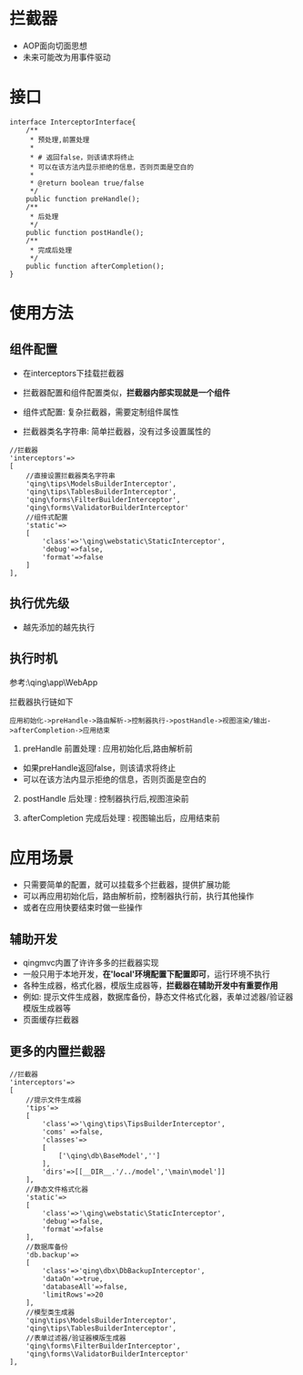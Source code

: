 
# 拦截器

- AOP面向切面思想
- 未来可能改为用事件驱动

# 接口

```
interface InterceptorInterface{
	/**
	 * 预处理,前置处理
	 * 
	 * # 返回false，则该请求将终止
	 * 可以在该方法内显示拒绝的信息，否则页面是空白的
	 * 
	 * @return boolean true/false
	 */
	public function preHandle();
	/**
	 * 后处理
	 */
	public function postHandle();
	/**
	 * 完成后处理
	 */
	public function afterCompletion();
}
```

# 使用方法

## 组件配置

- 在interceptors下挂载拦截器
- 拦截器配置和组件配置类似，**拦截器内部实现就是一个组件**

- 组件式配置: 复杂拦截器，需要定制组件属性
- 拦截器类名字符串: 简单拦截器，没有过多设置属性的

```
//拦截器
'interceptors'=>
[
	//直接设置拦截器类名字符串
	'qing\tips\ModelsBuilderInterceptor',
	'qing\tips\TablesBuilderInterceptor',
	'qing\forms\FilterBuilderInterceptor',
	'qing\forms\ValidatorBuilderInterceptor'
	//组件式配置
	'static'=>
	[
		'class'=>'\qing\webstatic\StaticInterceptor',
		'debug'=>false,
		'format'=>false
	]
],
```

## 执行优先级

- 越先添加的越先执行

## 执行时机

参考:\qing\app\WebApp

拦截器执行链如下

```
应用初始化->preHandle->路由解析->控制器执行->postHandle->视图渲染/输出->afterCompletion->应用结束
```

1. preHandle 前置处理 : 应用初始化后,路由解析前

- 如果preHandle返回false，则该请求将终止
- 可以在该方法内显示拒绝的信息，否则页面是空白的

2. postHandle 后处理 : 控制器执行后,视图渲染前

3. afterCompletion 完成后处理 : 视图输出后，应用结束前



# 应用场景

- 只需要简单的配置，就可以挂载多个拦截器，提供扩展功能
- 可以再应用初始化后，路由解析前，控制器执行前，执行其他操作
- 或者在应用快要结束时做一些操作

## 辅助开发

- qingmvc内置了许许多多的拦截器实现
- 一般只用于本地开发，**在'local'环境配置下配置即可**，运行环境不执行
- 各种生成器，格式化器，模版生成器等，**拦截器在辅助开发中有重要作用**
- 例如: 提示文件生成器，数据库备份，静态文件格式化器，表单过滤器/验证器模版生成器等
- 页面缓存拦截器

## 更多的内置拦截器

```
//拦截器
'interceptors'=>
[
	//提示文件生成器
	'tips'=>
	[
		'class'=>'\qing\tips\TipsBuilderInterceptor',
		'coms' =>false,
		'classes'=>
		[
			['\qing\db\BaseModel','']
		],
		'dirs'=>[[__DIR__.'/../model','\main\model']]
	],
	//静态文件格式化器
	'static'=>
	[
		'class'=>'\qing\webstatic\StaticInterceptor',
		'debug'=>false,
		'format'=>false
	],
	//数据库备份
	'db.backup'=>
	[
		'class'=>'qing\dbx\DbBackupInterceptor',
		'dataOn'=>true,
		'databaseAll'=>false,
		'limitRows'=>20
	],
	//模型类生成器
	'qing\tips\ModelsBuilderInterceptor',
	'qing\tips\TablesBuilderInterceptor',
	//表单过滤器/验证器模版生成器
	'qing\forms\FilterBuilderInterceptor',
	'qing\forms\ValidatorBuilderInterceptor'
],
```

